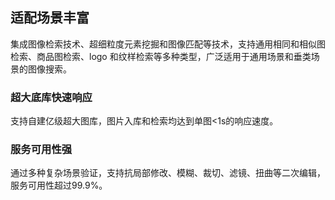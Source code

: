 ## 适配场景丰富

集成图像检索技术、超细粒度元素挖掘和图像匹配等技术，支持通用相同和相似图检索、商品图检索、logo 和纹样检索等多种类型，广泛适用于通用场景和垂类场景的图像搜索。

### 超大底库快速响应

支持自建亿级超大图库，图片入库和检索均达到单图<1s的响应速度。

### 服务可用性强

通过多种复杂场景验证，支持抗局部修改、模糊、裁切、滤镜、扭曲等二次编辑，服务可用性超过99.9%。

